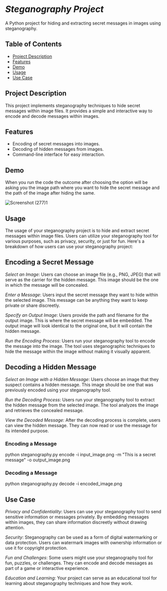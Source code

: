 # *Steganography Project*
A Python project for hiding and extracting secret messages in images using steganography.

## Table of Contents

- [Project Description](#project-description)
- [Features](#features)
- [Demo](#demo)
- [Usage](#usage)
- [Use Case](#use-case)

## Project Description

This project implements steganography techniques to hide secret messages within image files. It provides a simple and interactive way to encode and decode messages within images.

## Features

- Encoding of secret messages into images.
- Decoding of hidden messages from images.
- Command-line interface for easy interaction.

## Demo

When you run the code the outcome after choosing the option will be asking you the image path where you want to hide the secret message and the path of the image after hiding the same.

![Screenshot (277)1](https://github.com/Amrisha7/Steganography/assets/136724257/93a07d98-117f-4cdc-aa85-0b7b16be86a5)


##  Usage
The usage of your steganography project is to hide and extract secret messages within image files. Users can utilize your steganography tool for various purposes, such as privacy, security, or just for fun. Here's a breakdown of how users can use your steganography project:

## Encoding a Secret Message
*Select an Image*: Users can choose an image file (e.g., PNG, JPEG) that will serve as the carrier for the hidden message. This image should be the one in which the message will be concealed.

*Enter a Message*: Users input the secret message they want to hide within the selected image. This message can be anything they want to keep private or share discreetly.

*Specify an Output Image*: Users provide the path and filename for the output image. This is where the secret message will be embedded. The output image will look identical to the original one, but it will contain the hidden message.

*Run the Encoding Process*: Users run your steganography tool to encode the message into the image. The tool uses steganographic techniques to hide the message within the image without making it visually apparent.

## Decoding a Hidden Message
*Select an Image with a Hidden Message*: Users choose an image that they suspect contains a hidden message. This image should be one that was previously encoded using your steganography tool.

*Run the Decoding Process*: Users run your steganography tool to extract the hidden message from the selected image. The tool analyzes the image and retrieves the concealed message.

*View the Decoded Message*: After the decoding process is complete, users can view the hidden message. They can now read or use the message for its intended purpose.

### Encoding a Message
python steganography.py encode -i input_image.png -m "This is a secret message" -o output_image.png

### Decoding a Message
python steganography.py decode -i encoded_image.png

## Use Case
*Privacy and Confidentiality*: Users can use your steganography tool to send sensitive information or messages privately. By embedding messages within images, they can share information discreetly without drawing attention.

*Security*: Steganography can be used as a form of digital watermarking or data protection. Users can watermark images with ownership information or use it for copyright protection.

*Fun and Challenges*: Some users might use your steganography tool for fun, puzzles, or challenges. They can encode and decode messages as part of a game or interactive experience.

*Education and Learning*: Your project can serve as an educational tool for learning about steganography techniques and how they work.
